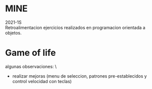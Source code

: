 # MINE

2021-1S \
Retroalimentacion ejercicios realizados en programacion orientada a objetos.

# Game of life
algunas observaciones: \
- realizar mejoras (menu de seleccion, patrones pre-establecidos y control velocidad con teclas)

